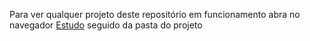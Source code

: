 Para ver qualquer projeto deste repositório em funcionamento abra no navegador
[Estudo](nightfall117.github.io/estudo) seguido da pasta do projeto

